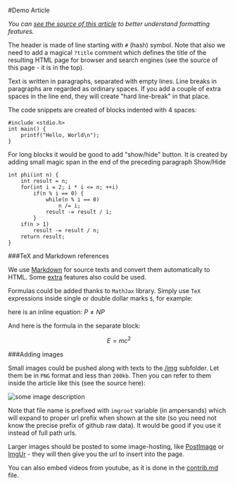 <!--?title Demo Article-->

#Demo Article

_You can [see the source of this article](https://raw.githubusercontent.com/e-maxx-eng/e-maxx-eng/master/src/demo-article.md) to better understand formatting features._

The header is made of line starting with `#` (hash) symbol. Note that also we need to add a magical `?title` comment which
defines the title of the resulting HTML page for browser and search engines (see the source of this page - it is in the top).

Text is written in paragraphs, separated with empty lines. Line breaks in paragraphs are regarded as ordinary spaces. If you
add a couple of extra spaces in the line end, they will create "hard line-break" in that place.

The code snippets are created of blocks indented with 4 spaces:

    #include <stdio.h>
    int main() {
        printf("Hello, World\n");
    }
    
For long blocks it would be good to add "show/hide" button. It is created by adding small magic span in the end of
the preceding paragraph <span class="toggle-code">Show/Hide</span>

	int phi(int n) {
		int result = n;
		for(int i = 2; i * i <= n; ++i)
			if(n % i == 0) {
				while(n % i == 0)
					n /= i;
				result -= result / i;
			}
		if(n > 1)
			result -= result / n;
		return result;
	}

###TeX and Markdown references

We use [Markdown](https://daringfireball.net/projects/markdown) for source texts and
convert them automatically to HTML.
Some [extra](https://michelf.ca/projects/php-markdown/extra/) features also could be used.

Formulas could be added thanks to `MathJax` library. Simply use `TeX` expressions inside single or double dollar marks `$`, for example:

here is an inline equation: $P \ne NP$

And here is the formula in the separate block:

$$E = mc^{2}$$

###Adding images

Small images could be pushed along with texts to the [/img](https://github.com/e-maxx-eng/e-maxx-eng/tree/master/img) subfolder. Let them be in `PNG` format and less than `200kb`. Then you can refer to them inside the article like this (see the source here):

![some image description](https://raw.githubusercontent.com/e-maxx-eng/e-maxx-eng/master/img/search-bridge-formula.png)

Note that file name is prefixed with `imgroot` variable (in ampersands) which will expand to proper url prefix when shown at the site (so you need not know the precise prefix of github raw data). It would be good if you use it instead of full path urls.

Larger images should be posted to some image-hosting, like [PostImage](http://postimage.org) or [ImgUr](http://imgur.com/) - they will then give you the url to insert into the page.

You can also embed videos from youtube, as it is done in the [contrib.md](./contrib.html) file.
